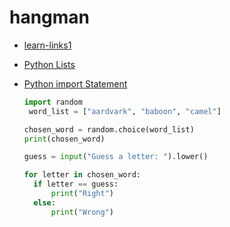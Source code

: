 # hangman

- [learn-links1](https://hangmanwordgame.com/?fca=1&success=0#/)
- [Python Lists](https://developers.google.com/edu/python/lists#for-and-in)
- [Python import Statement](https://www.askpython.com/python/python-import-statement)

  ```python
  import random
   word_list = ["aardvark", "baboon", "camel"]

  chosen_word = random.choice(word_list)
  print(chosen_word)

  guess = input("Guess a letter: ").lower()

  for letter in chosen_word:
    if letter == guess:
        print("Right")
    else:
        print("Wrong")



